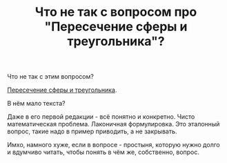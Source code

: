 ﻿---
title: "Что не так с вопросом про &quot;Пересечение сферы и треугольника&quot;?"
se.owner.user_id: 188366
se.owner.display_name: "Stranger in the Q"
se.owner.link: "https://ru.meta.stackoverflow.com/users/188366/stranger-in-the-q"
se.link: "https://ru.meta.stackoverflow.com/questions/10356/%d0%a7%d1%82%d0%be-%d0%bd%d0%b5-%d1%82%d0%b0%d0%ba-%d1%81-%d0%b2%d0%be%d0%bf%d1%80%d0%be%d1%81%d0%be%d0%bc-%d0%bf%d1%80%d0%be-%d0%9f%d0%b5%d1%80%d0%b5%d1%81%d0%b5%d1%87%d0%b5%d0%bd%d0%b8%d0%b5-%d1%81%d1%84%d0%b5%d1%80%d1%8b-%d0%b8-%d1%82%d1%80%d0%b5%d1%83%d0%b3%d0%be%d0%bb%d1%8c%d0%bd%d0%b8%d0%ba%d0%b0"
se.question_id: 10356
se.post_type: question
se.score: 12
---
<p>Что не так с этим вопросом? </p>

<p><a href="https://ru.stackoverflow.com/questions/1110163/%d0%9f%d0%b5%d1%80%d0%b5%d1%81%d0%b5%d1%87%d0%b5%d0%bd%d0%b8%d0%b5-%d1%81%d1%84%d0%b5%d1%80%d1%8b-%d0%b8-%d1%82%d1%80%d0%b5%d1%83%d0%b3%d0%be%d0%bb%d1%8c%d0%bd%d0%b8%d0%ba%d0%b0?noredirect=1#comment1915060_1110163">Пересечение сферы и треугольника</a>.</p>

<p>В нём мало текста? </p>

<p>Даже в его первой редакции - всё понятно и конкретно.
Чисто математическая проблема. Лаконичная формулировка.
Это эталонный вопрос, такие надо в пример приводить, а не закрывать.</p>

<p>Имхо, намного хуже, если в вопросе - простыня, которую нужно долго и вдумчиво читать, чтобы понять в чём же, собственно, вопрос.</p>

